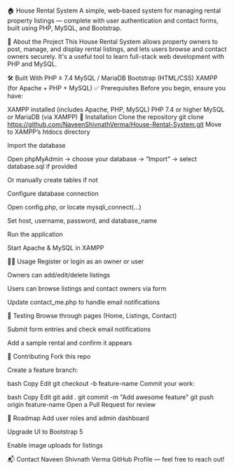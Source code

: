 🏠 House Rental System
A simple, web‑based system for managing rental property listings — complete with user authentication and contact forms, built using PHP, MySQL, and Bootstrap.

📌 About the Project
This House Rental System allows property owners to post, manage, and display rental listings, and lets users browse and contact owners securely. It's a useful tool to learn full-stack web development with PHP and MySQL.

🛠️ Built With
PHP ≥ 7.4
MySQL / MariaDB
Bootstrap (HTML/CSS)
XAMPP (for Apache + PHP + MySQL)
✅ Prerequisites
Before you begin, ensure you have:

XAMPP installed (includes Apache, PHP, MySQL)
PHP 7.4 or higher
MySQL or MariaDB (via XAMPP)
🚀 Installation
Clone the repository
git clone https://github.com/NaveenShivnathVerma/House-Rental-System.git
Move to XAMPP’s htdocs directory

Import the database

Open phpMyAdmin → choose your database → “Import” → select database.sql if provided

Or manually create tables if not

Configure database connection

Open config.php, or locate mysqli_connect(...)

Set host, username, password, and database_name

Run the application

Start Apache & MySQL in XAMPP

🧑‍💻 Usage Register or login as an owner or user

Owners can add/edit/delete listings

Users can browse listings and contact owners via form

Update contact_me.php to handle email notifications

🧪 Testing Browse through pages (Home, Listings, Contact)

Submit form entries and check email notifications

Add a sample rental and confirm it appears

🤝 Contributing Fork this repo

Create a feature branch:

bash Copy Edit git checkout -b feature-name Commit your work:

bash Copy Edit git add . git commit -m "Add awesome feature" git push origin feature-name Open a Pull Request for review

🧭 Roadmap Add user roles and admin dashboard

Upgrade UI to Bootstrap 5

Enable image uploads for listings

📬 Contact Naveen Shivnath Verma GitHub Profile — feel free to reach out!
